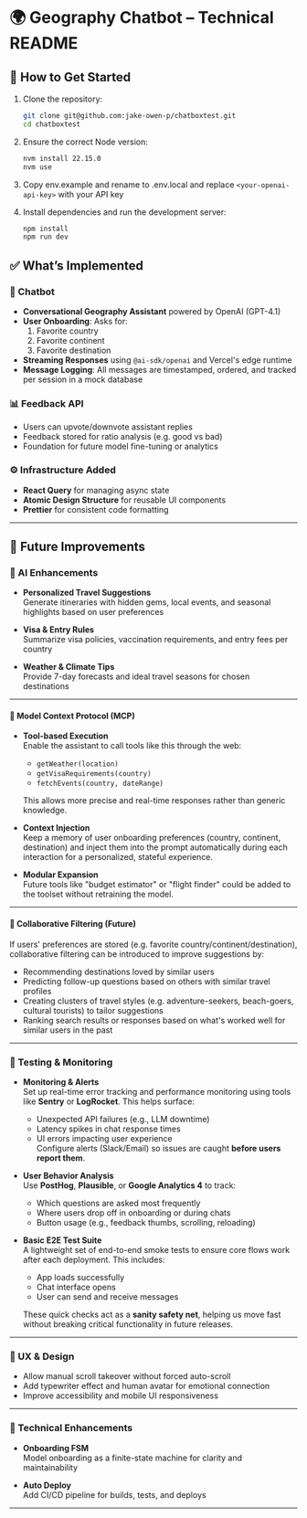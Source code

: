# 🌍 Geography Chatbot – Technical README

## 🚀 How to Get Started

1. Clone the repository:
   ```bash
   git clone git@github.com:jake-owen-p/chatboxtest.git
   cd chatboxtest
   ```

2. Ensure the correct Node version:
   ```bash
   nvm install 22.15.0
   nvm use
   ```

3. Copy env.example and rename to .env.local and replace `<your-openai-api-key>` with your API key

4. Install dependencies and run the development server:
   ```bash
   npm install
   npm run dev
   ```

## ✅ What’s Implemented

### 🧠 Chatbot
- **Conversational Geography Assistant** powered by OpenAI (GPT-4.1)
- **User Onboarding**: Asks for:
  1. Favorite country  
  2. Favorite continent  
  3. Favorite destination  
- **Streaming Responses** using `@ai-sdk/openai` and Vercel's edge runtime
- **Message Logging**: All messages are timestamped, ordered, and tracked per session in a mock database

### 📊 Feedback API
- Users can upvote/downvote assistant replies
- Feedback stored for ratio analysis (e.g. good vs bad)
- Foundation for future model fine-tuning or analytics

### ⚙️ Infrastructure Added
- **React Query** for managing async state
- **Atomic Design Structure** for reusable UI components
- **Prettier** for consistent code formatting

---

## 🚀 Future Improvements

### 🤖 AI Enhancements
- **Personalized Travel Suggestions**  
  Generate itineraries with hidden gems, local events, and seasonal highlights based on user preferences

- **Visa & Entry Rules**  
  Summarize visa policies, vaccination requirements, and entry fees per country

- **Weather & Climate Tips**  
  Provide 7-day forecasts and ideal travel seasons for chosen destinations

---

#### 🧠 Model Context Protocol (MCP)

- **Tool-based Execution**  
  Enable the assistant to call tools like this through the web:
  - `getWeather(location)`
  - `getVisaRequirements(country)`
  - `fetchEvents(country, dateRange)`
  
  This allows more precise and real-time responses rather than generic knowledge.

- **Context Injection**  
  Keep a memory of user onboarding preferences (country, continent, destination) and inject them into the prompt automatically during each interaction for a personalized, stateful experience.

- **Modular Expansion**  
  Future tools like "budget estimator" or "flight finder" could be added to the toolset without retraining the model.

---

#### 🧭 Collaborative Filtering (Future)

If users' preferences are stored (e.g. favorite country/continent/destination), collaborative filtering can be introduced to improve suggestions by:

- Recommending destinations loved by similar users
- Predicting follow-up questions based on others with similar travel profiles
- Creating clusters of travel styles (e.g. adventure-seekers, beach-goers, cultural tourists) to tailor suggestions
- Ranking search results or responses based on what's worked well for similar users in the past

---

### 🧪 Testing & Monitoring

- **Monitoring & Alerts**  
  Set up real-time error tracking and performance monitoring using tools like **Sentry** or **LogRocket**. This helps surface:
  - Unexpected API failures (e.g., LLM downtime)
  - Latency spikes in chat response times
  - UI errors impacting user experience  
  Configure alerts (Slack/Email) so issues are caught **before users report them**.

- **User Behavior Analysis**  
  Use **PostHog**, **Plausible**, or **Google Analytics 4** to track:
  - Which questions are asked most frequently
  - Where users drop off in onboarding or during chats
  - Button usage (e.g., feedback thumbs, scrolling, reloading)

- **Basic E2E Test Suite**  
  A lightweight set of end-to-end smoke tests to ensure core flows work after each deployment. This includes:
  - App loads successfully  
  - Chat interface opens  
  - User can send and receive messages  

  These quick checks act as a **sanity safety net**, helping us move fast without breaking critical functionality in future releases.

---

### 💬 UX & Design
- Allow manual scroll takeover without forced auto-scroll
- Add typewriter effect and human avatar for emotional connection
- Improve accessibility and mobile UI responsiveness

---

### 🧱 Technical Enhancements
- **Onboarding FSM**  
  Model onboarding as a finite-state machine for clarity and maintainability

- **Auto Deploy**  
  Add CI/CD pipeline for builds, tests, and deploys

---

